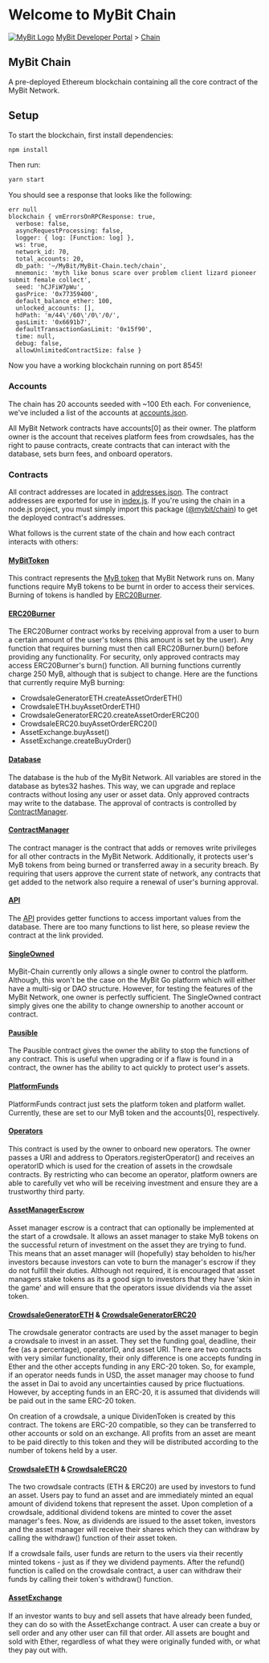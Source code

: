 # Welcome to MyBit Chain

 [![MyBit Logo](https://files.mybit.io/mybit-icon-28x28.png)](https://mybit.io/) [MyBit Developer Portal](https://developer.mybit.io/portal/) &gt; [Chain](https://developer.mybit.io/chain)

## MyBit Chain

A pre-deployed Ethereum blockchain containing all the core contract of the MyBit Network.

## Setup
To start the blockchain, first install dependencies:

```bash
npm install
```

Then run:

```bash
yarn start
```

You should see a response that looks like the following:

```text
err null
blockchain { vmErrorsOnRPCResponse: true,
  verbose: false,
  asyncRequestProcessing: false,
  logger: { log: [Function: log] },
  ws: true,
  network_id: 70,
  total_accounts: 20,
  db_path: '~/MyBit/MyBit-Chain.tech/chain',
  mnemonic: 'myth like bonus scare over problem client lizard pioneer submit female collect',
  seed: 'hCJFiW7pWu',
  gasPrice: '0x77359400',
  default_balance_ether: 100,
  unlocked_accounts: [],
  hdPath: 'm/44\'/60\'/0\'/0/',
  gasLimit: '0x6691b7',
  defaultTransactionGasLimit: '0x15f90',
  time: null,
  debug: false,
  allowUnlimitedContractSize: false }
```

Now you have a working blockchain running on port 8545!

### Accounts

The chain has 20 accounts seeded with ~100 Eth each. For convenience, we've included a list of the accounts at [accounts.json](https://github.com/MyBitFoundation/MyBit-Chain.tech/blob/master/accounts.json).

All MyBit Network contracts have accounts\[0\] as their owner. The platform owner is the account that receives platform fees from crowdsales, has the right to pause contracts, create contracts that can interact with the database, sets burn fees, and onboard operators.

### Contracts

All contract addresses are located in [addresses.json](https://github.com/MyBitFoundation/MyBit-Chain.tech/blob/master/addresses.json). The contract addresses are exported for use in [index.js](https://github.com/MyBitFoundation/MyBit-Chain.tech/blob/master/index.js). If you're using the chain in a node.js project, you must simply import this package \([@mybit/chain](https://www.npmjs.com/package/@mybit/chain)\) to get the deployed contract's addresses.

What follows is the current state of the chain and how each contract interacts with others:

#### [MyBitToken](https://github.com/MyBitFoundation/MyBit-Network.tech/blob/master/contracts/tokens/erc20/BurnableToken.sol)

This contract represents the [MyB token](https://github.com/MyBitFoundation/MyBit-Network.tech/blob/master/contracts/tokens/erc20/BurnableToken.sol) that MyBit Network runs on. Many functions require MyB tokens to be burnt in order to access their services. Burning of tokens is handled by [ERC20Burner](https://github.com/MyBitFoundation/MyBit-Network.tech/blob/master/contracts/access/ERC20Burner.sol).

#### [ERC20Burner](https://github.com/MyBitFoundation/MyBit-Network.tech/blob/master/contracts/access/ERC20Burner.sol)

The ERC20Burner contract works by receiving approval from a user to burn a certain amount of the user's tokens \(this amount is set by the user\). Any function that requires burning must then call ERC20Burner.burn\(\) before providing any functionality. For security, only approved contracts may access ERC20Burner's burn\(\) function. All burning functions currently charge 250 MyB, although that is subject to change. Here are the functions that currently require MyB burning:

* CrowdsaleGeneratorETH.createAssetOrderETH\(\)
* CrowdsaleETH.buyAssetOrderETH\(\)
* CrowdsaleGeneratorERC20.createAssetOrderERC20\(\)
* CrowdsaleERC20.buyAssetOrderERC20\(\)
* AssetExchange.buyAsset\(\)
* AssetExchange.createBuyOrder\(\)

#### [Database](https://github.com/MyBitFoundation/MyBit-Network.tech/blob/master/contracts/database/Database.sol)

The database is the hub of the MyBit Network. All variables are stored in the database as bytes32 hashes. This way, we can upgrade and replace contracts without losing any user or asset data. Only approved contracts may write to the database. The approval of contracts is controlled by [ContractManager](https://github.com/MyBitFoundation/MyBit-Network.tech/blob/master/contracts/database/ContractManager.sol).

#### [ContractManager](https://github.com/MyBitFoundation/MyBit-Network.tech/blob/master/contracts/database/ContractManager.sol)

The contract manager is the contract that adds or removes write privileges for all other contracts in the MyBit Network. Additionally, it protects user's MyB tokens from being burned or transferred away in a security breach. By requiring that users approve the current state of network, any contracts that get added to the network also require a renewal of user's burning approval.

#### [API](https://github.com/MyBitFoundation/MyBit-Network.tech/blob/master/contracts/database/API.sol)

The [API](https://github.com/MyBitFoundation/MyBit-Network.tech/blob/master/contracts/database/API.sol) provides getter functions to access important values from the database. There are too many functions to list here, so please review the contract at the link provided.

#### [SingleOwned](https://github.com/MyBitFoundation/MyBit-Network.tech/blob/master/contracts/ownership/SingleOwned.sol)

MyBit-Chain currently only allows a single owner to control the platform. Although, this won't be the case on the MyBit Go platform which will either have a multi-sig or DAO structure. However, for testing the features of the MyBit Network, one owner is perfectly sufficient. The SingleOwned contract simply gives one the ability to change ownership to another account or contract.

#### [Pausible](https://github.com/MyBitFoundation/MyBit-Network.tech/blob/master/contracts/ownership/Pausible.sol)

The Pausible contract gives the owner the ability to stop the functions of any contract. This is useful when upgrading or if a flaw is found in a contract, the owner has the ability to act quickly to protect user's assets.

#### [PlatformFunds](https://github.com/MyBitFoundation/MyBit-Network.tech/blob/master/contracts/ecosystem/PlatformFunds.sol)

PlatformFunds contract just sets the platform token and platform wallet. Currently, these are set to our MyB token and the accounts\[0\], respectively.

#### [Operators](https://github.com/MyBitFoundation/MyBit-Network.tech/blob/master/contracts/roles/Operators.sol)

This contract is used by the owner to onboard new operators. The owner passes a URI and address to Operators.registerOperator\(\) and receives an operatorID which is used for the creation of assets in the crowdsale contracts. By restricting who can become an operator, platform owners are able to carefully vet who will be receiving investment and ensure they are a trustworthy third party.

#### [AssetManagerEscrow](https://github.com/MyBitFoundation/MyBit-Network.tech/blob/master/contracts/roles/AssetManagerEscrow.sol)

Asset manager escrow is a contract that can optionally be implemented at the start of a crowdsale. It allows an asset manager to stake MyB tokens on the successful return of investment on the asset they are trying to fund. This means that an asset manager will \(hopefully\) stay beholden to his/her investors because investors can vote to burn the manager's escrow if they do not fulfill their duties. Although not required, it is encouraged that asset managers stake tokens as its a good sign to investors that they have 'skin in the game' and will ensure that the operators issue dividends via the asset token.

#### [CrowdsaleGeneratorETH](https://github.com/MyBitFoundation/MyBit-Network.tech/blob/master/contracts/crowdsale/CrowdsaleGeneratorETH.sol) & [CrowdsaleGeneratorERC20](https://github.com/MyBitFoundation/MyBit-Network.tech/blob/master/contracts/crowdsale/CrowdsaleGeneratorERC20.sol)

The crowdsale generator contracts are used by the asset manager to begin a crowdsale to invest in an asset. They set the funding goal, deadline, their fee \(as a percentage\), operatorID, and asset URI. There are two contracts with very similar functionality, their only difference is one accepts funding in Ether and the other accepts funding in any ERC-20 token. So, for example, if an operator needs funds in USD, the asset manager may choose to fund the asset in Dai to avoid any uncertainties caused by price fluctuations. However, by accepting funds in an ERC-20, it is assumed that dividends will be paid out in the same ERC-20 token.

On creation of a crowdsale, a unique DividenToken is created by this contract. The tokens are ERC-20 compatible, so they can be transferred to other accounts or sold on an exchange. All profits from an asset are meant to be paid directly to this token and they will be distributed according to the number of tokens held by a user.

#### [CrowdsaleETH](https://github.com/MyBitFoundation/MyBit-Network.tech/blob/master/contracts/crowdsale/CrowdsaleETH.sol) & [CrowdsaleERC20](https://github.com/MyBitFoundation/MyBit-Network.tech/blob/master/contracts/crowdsale/CrowdsaleERC20.sol)

The two crowdsale contracts \(ETH & ERC20\) are used by investors to fund an asset. Users pay to fund an asset and are immediately minted an equal amount of dividend tokens that represent the asset. Upon completion of a crowdsale, additional dividend tokens are minted to cover the asset manager's fees. Now, as dividends are issued to the asset token, investors and the asset manager will receive their shares which they can withdraw by calling the withdraw\(\) function of their asset token.

If a crowdsale fails, user funds are return to the users via their recently minted tokens - just as if they we dividend payments. After the refund\(\) function is called on the crowdsale contract, a user can withdraw their funds by calling their token's withdraw\(\) function.

#### [AssetExchange](https://github.com/MyBitFoundation/MyBit-Network.tech/blob/master/contracts/ecosystem/AssetExchange.sol)

If an investor wants to buy and sell assets that have already been funded, they can do so with the AssetExchange contract. A user can create a buy or sell order and any other user can fill that order. All assets are bought and sold with Ether, regardless of what they were originally funded with, or what they pay out with.
